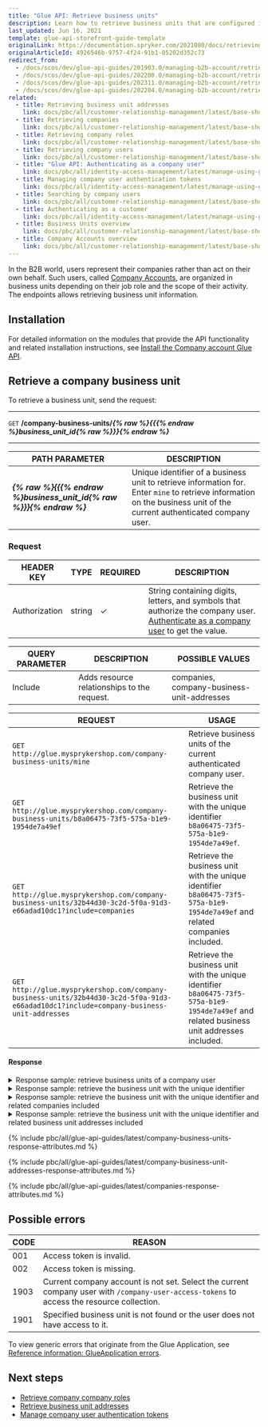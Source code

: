 ```yaml
---
title: "Glue API: Retrieve business units"
description: Learn how to retrieve business units that are configured in your store via the Spryker Glue API.
last_updated: Jun 16, 2021
template: glue-api-storefront-guide-template
originalLink: https://documentation.spryker.com/2021080/docs/retrieving-business-units
originalArticleId: 4926546b-9757-4f24-91b1-05202d352c73
redirect_from:
  - /docs/scos/dev/glue-api-guides/201903.0/managing-b2b-account/retrieving-business-units.html
  - /docs/scos/dev/glue-api-guides/202200.0/managing-b2b-account/retrieving-business-units.html
  - /docs/scos/dev/glue-api-guides/202311.0/managing-b2b-account/retrieving-business-units.html
  - /docs/scos/dev/glue-api-guides/202204.0/managing-b2b-account/retrieving-business-units.html
related:
  - title: Retrieving business unit addresses
    link: docs/pbc/all/customer-relationship-management/latest/base-shop/manage-using-glue-api/company-account/glue-api-retrieve-business-unit-addresses.html
  - title: Retrieving companies
    link: docs/pbc/all/customer-relationship-management/latest/base-shop/manage-using-glue-api/company-account/glue-api-retrieve-companies.html
  - title: Retrieving company roles
    link: docs/pbc/all/customer-relationship-management/latest/base-shop/manage-using-glue-api/company-account/glue-api-retrieve-company-roles.html
  - title: Retrieving company users
    link: docs/pbc/all/customer-relationship-management/latest/base-shop/manage-using-glue-api/company-account/glue-api-retrieve-company-users.html
  - title: "Glue API: Authenticating as a company user"
    link: docs/pbc/all/identity-access-management/latest/manage-using-glue-api/glue-api-authenticate-as-a-company-user.html
  - title: Managing company user authentication tokens
    link: docs/pbc/all/identity-access-management/latest/manage-using-glue-api/glue-api-manage-company-user-authentication-tokens.html
  - title: Searching by company users
    link: docs/pbc/all/customer-relationship-management/latest/base-shop/manage-using-glue-api/company-account/glue-api-search-by-company-users.html
  - title: Authenticating as a customer
    link: docs/pbc/all/identity-access-management/latest/manage-using-glue-api/glue-api-authenticate-as-a-customer.html
  - title: Business Units overview
    link: docs/pbc/all/customer-relationship-management/latest/base-shop/company-account-feature-overview/business-units-overview.html
  - title: Company Accounts overview
    link: docs/pbc/all/customer-relationship-management/latest/base-shop/company-account-feature-overview/company-accounts-overview.html
---
```


In the B2B world, users represent their companies rather than act on their own behalf. Such users, called [Company Accounts](/docs/pbc/all/customer-relationship-management/latest/base-shop/company-account-feature-overview/company-accounts-overview.html), are organized in business units depending on their job role and the scope of their activity. The endpoints allows retrieving business unit information.

## Installation

For detailed information on the modules that provide the API functionality and related installation instructions, see [Install the Company account Glue API](/docs/pbc/all/customer-relationship-management/latest/base-shop/install-and-upgrade/install-glue-api/install-the-company-account-glue-api.html).

## Retrieve a company business unit

To retrieve a business unit, send the request:

***
`GET` **/company-business-units/*{% raw %}{{{% endraw %}business_unit_id{% raw %}}}{% endraw %}***
***

| PATH PARAMETER | DESCRIPTION |
| --- | --- |
| ***{% raw %}{{{% endraw %}business_unit_id{% raw %}}}{% endraw %}*** | Unique identifier of a business unit to retrieve information for. Enter `mine` to retrieve information on the business unit of the current authenticated company user.  |

### Request

| HEADER KEY | TYPE | REQUIRED | DESCRIPTION |
| --- | --- | --- | --- |
| Authorization | string | &check; | String containing digits, letters, and symbols that authorize the company user. [Authenticate as a company user](/docs/pbc/all/identity-access-management/latest/manage-using-glue-api/glue-api-authenticate-as-a-company-user.html#authenticate-as-a-company-user) to get the value.  |

| QUERY PARAMETER | DESCRIPTION | POSSIBLE VALUES |
| --- | --- | --- |
| Include | Adds resource relationships to the request. | companies, company-business-unit-addresses |

| REQUEST | USAGE |
| --- | --- |
| `GET http://glue.mysprykershop.com/company-business-units/mine` | Retrieve business units of the current authenticated company user. |
| `GET http://glue.mysprykershop.com/company-business-units/b8a06475-73f5-575a-b1e9-1954de7a49ef` | Retrieve the business unit with the unique identifier `b8a06475-73f5-575a-b1e9-1954de7a49ef`. |
| `GET http://glue.mysprykershop.com/company-business-units/32b44d30-3c2d-5f0a-91d3-e66adad10dc1?include=companies` | Retrieve the business unit with the unique identifier `b8a06475-73f5-575a-b1e9-1954de7a49ef` and related companies included. |
| `GET http://glue.mysprykershop.com/company-business-units/32b44d30-3c2d-5f0a-91d3-e66adad10dc1?include=company-business-unit-addresses` | Retrieve the business unit with the unique identifier `b8a06475-73f5-575a-b1e9-1954de7a49ef` and related business unit addresses included.  |

#### Response


<details><summary>Response sample: retrieve business units of a company user</summary>

```json
{
    "data": {
        "type": "company-business-units",
        "id": "b8a06475-73f5-575a-b1e9-1954de7a49ef",
        "attributes": {
            "name": "Hotel Tommy Berlin",
            "email": "hotel.tommy@spryker.com",
            "phone": "+49 (30) 1234 56789",
            "externalUrl": "",
            "bic": "OSDD DE 81 005",
            "iban": "DE 91 10000000 0123456789",
            "defaultBillingAddress": null
        },
        "links": {
            "self": "http://glue.mysprykershop.com/company-business-units/b8a06475-73f5-575a-b1e9-1954de7a49ef"
        }
    }
}
```

</details>


<details>
<summary>Response sample: retrieve the business unit with the unique identifier</summary>

```json
{
    "data": [
        {
            "type": "company-business-units",
            "id": "5a6032dc-fbce-5d0d-9d57-11ade1947bac",
            "attributes": {
                "name": "Cleaning Mitte",
                "email": "Cleaning.Mitte@spryker.com",
                "phone": "12345617",
                "externalUrl": "",
                "bic": "",
                "iban": "",
                "defaultBillingAddress": null
            },
            "links": {
                "self": "http://glue.mysprykershop.com/company-business-units/5a6032dc-fbce-5d0d-9d57-11ade1947bac"
            }
        }
    ],
    "links": {
        "self": "http://glue.mysprykershop.com/company-business-units/mine"
    }
}
```

</details>


<details><summary>Response sample: retrieve the business unit with the unique identifier and related companies included</summary>

```json
{
    "data": {
        "type": "company-business-units",
        "id": "32b44d30-3c2d-5f0a-91d3-e66adad10dc1",
        "attributes": {...},
        "links": {...},
        "relationships": {
            "companies": {
                "data": [
                    {
                        "type": "companies",
                        "id": "0818f408-cc84-575d-ad54-92118a0e4273"
                    }
                ]
            }
        }
    },
    "included": [
        {
            "type": "companies",
            "id": "0818f408-cc84-575d-ad54-92118a0e4273",
            "attributes": {
                "isActive": true,
                "name": "Test Company",
                "status": "approved"
            },
            "links": {
                "self": "http://glue.mysprykershop.com/companies/0818f408-cc84-575d-ad54-92118a0e4273"
            }
        }
    ]
}
```

</details>

<details>
<summary>Response sample: retrieve the business unit with the unique identifier and related business unit addresses included</summary>

```json
{
    "data": {
        "type": "company-business-units",
        "id": "32b44d30-3c2d-5f0a-91d3-e66adad10dc1",
        "attributes": {...},
        "links": {...},
        "relationships": {
            "company-business-unit-addresses": {
                "data": [
                    {
                        "type": "company-business-unit-addresses",
                        "id": "19a55c0d-7bf0-580c-a9e8-6edacdc1ecde"
                    }
                ]
            }
        }
    },
    "included": [
        {
            "type": "company-business-unit-addresses",
            "id": "19a55c0d-7bf0-580c-a9e8-6edacdc1ecde",
            "attributes": {
                "address1": "Kirncher Str.",
                "address2": "7",
                "address3": "",
                "zipCode": "10247",
                "city": "Berlin",
                "phone": "4902890031",
                "iso2Code": "DE",
                "comment": ""
            },
            "links": {
                "self": "http://glue.mysprykershop.com/company-business-unit-addresses/19a55c0d-7bf0-580c-a9e8-6edacdc1ecde"
            }
        }
    ]
}
```

</details>

{% include pbc/all/glue-api-guides/latest/company-business-units-response-attributes.md %} <!-- To edit, see /_includes/pbc/all/glue-api-guides/202311.0/company-business-units-response-attributes.md -->

{% include pbc/all/glue-api-guides/latest/company-business-unit-addresses-response-attributes.md %} <!-- To edit, see /_includes/pbc/all/glue-api-guides/202311.0/company-business-unit-addresses-response-attributes.md -->


{% include pbc/all/glue-api-guides/latest/companies-response-attributes.md %} <!-- To edit, see /_includes/pbc/all/glue-api-guides/202311.0/companies-response-attributes.md -->


## Possible errors

| CODE | REASON |
| --- | --- |
| 001 | Access token is invalid. |
| 002 | Access token is missing. |
| 1903 | Current company account is not set. Select the current company user with `/company-user-access-tokens` to access the resource collection. |
| 1901 | Specified business unit is not found or the user does not have access to it. |

To view generic errors that originate from the Glue Application, see [Reference information: GlueApplication errors](/docs/dg/dev/glue-api/latest/rest-api/reference-information-glueapplication-errors.html).

## Next steps

- [Retrieve company company roles](/docs/pbc/all/customer-relationship-management/latest/base-shop/manage-using-glue-api/company-account/glue-api-retrieve-company-roles.html)
- [Retrieve business unit addresses](/docs/pbc/all/customer-relationship-management/latest/base-shop/manage-using-glue-api/company-account/glue-api-retrieve-business-unit-addresses.html)
- [Manage company user authentication tokens](/docs/pbc/all/identity-access-management/latest/manage-using-glue-api/glue-api-manage-company-user-authentication-tokens.html)
